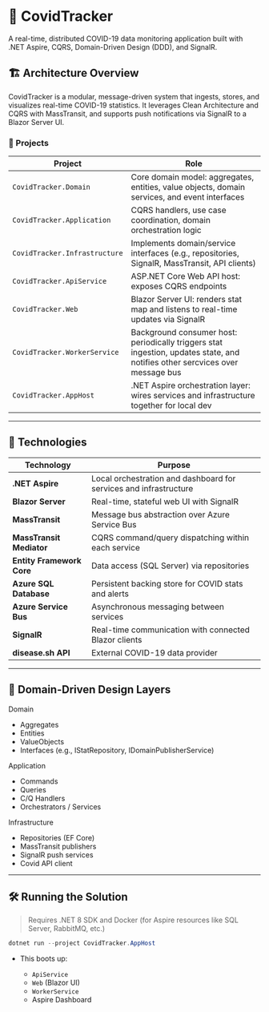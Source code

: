 # 🦠 CovidTracker

A real-time, distributed COVID-19 data monitoring application built with .NET Aspire, CQRS, Domain-Driven Design (DDD), and SignalR.

## 🏗️ Architecture Overview

CovidTracker is a modular, message-driven system that ingests, stores, and visualizes real-time COVID-19 statistics. It leverages Clean Architecture and CQRS with MassTransit, and supports push notifications via SignalR to a Blazor Server UI.

### 🧱 Projects

| Project                  | Role |
|--------------------------|------|
| `CovidTracker.Domain`    | Core domain model: aggregates, entities, value objects, domain services, and event interfaces |
| `CovidTracker.Application` | CQRS handlers, use case coordination, domain orchestration logic |
| `CovidTracker.Infrastructure` | Implements domain/service interfaces (e.g., repositories, SignalR, MassTransit, API clients) |
| `CovidTracker.ApiService` | ASP.NET Core Web API host: exposes CQRS endpoints |
| `CovidTracker.Web`       | Blazor Server UI: renders stat map and listens to real-time updates via SignalR |
| `CovidTracker.WorkerService` | Background consumer host: periodically triggers stat ingestion, updates state, and notifies other sercvices over message bus |
| `CovidTracker.AppHost`   | .NET Aspire orchestration layer: wires services and infrastructure together for local dev |

---

## 🔧 Technologies

| Technology                | Purpose                                                           |
| ------------------------- | ----------------------------------------------------------------- |
| **.NET Aspire**           | Local orchestration and dashboard for services and infrastructure |
| **Blazor Server**         | Real-time, stateful web UI with SignalR                           |
| **MassTransit**           | Message bus abstraction over Azure Service Bus                    |
| **MassTransit Mediator**  | CQRS command/query dispatching within each service                |
| **Entity Framework Core** | Data access (SQL Server) via repositories                         |
| **Azure SQL Database**    | Persistent backing store for COVID stats and alerts               |
| **Azure Service Bus**     | Asynchronous messaging between services                           |
| **SignalR**               | Real-time communication with connected Blazor clients             |
| **disease.sh API**        | External COVID-19 data provider                                   |

---

## 📂 Domain-Driven Design Layers

Domain
- Aggregates
- Entities
- ValueObjects
- Interfaces (e.g., IStatRepository, IDomainPublisherService)

Application
- Commands
- Queries
- C/Q Handlers
- Orchestrators / Services

Infrastructure
- Repositories (EF Core)
- MassTransit publishers
- SignalR push services
- Covid API client

---

## 🛠️ Running the Solution

> Requires .NET 8 SDK and Docker (for Aspire resources like SQL Server, RabbitMQ, etc.)

```powershell
dotnet run --project CovidTracker.AppHost
```

* This boots up:

  * `ApiService`
  * `Web` (Blazor UI)
  * `WorkerService`
  * Aspire Dashboard

